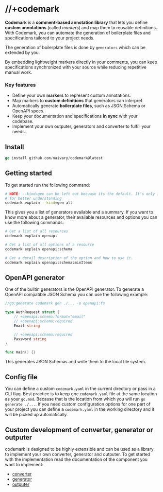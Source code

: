 # //+codemark

**Codemark** is a **comment-based annotation library** that lets you define
**custom annotations** (called _markers_) and map them to reusable definitions.
With Codemark, you can automate the generation of boilerplate files and
specifications tailored to your project needs.

The generation of boilerplate files is done by `generators` which can be
extended by you.

By embedding lightweight markers directly in your comments, you can keep
specifications synchronized with your source while reducing repetitive manual
work.

### Key features

- Define your own **markers** to represent custom annotations.
- Map markers to **custom definitions** that generators can interpret.
- Automatically generate **boilerplate files**, such as JSON Schema or OpenAPI
  specs.
- Keep your documentation and specifications **in sync** with your codebase.
- Implement your own outputer, generators and converter to fulfill your needs.

## Install

```go
go install github.com/naivary/codemark@latest
```

## Getting started

To get started run the following command:

```bash
# NOTE: --kind=gen can be left out becuase its the default. It's only included
# for better understanding
codemark explain --kind=gen all
```

This gives you a list of generators available and a summary. If you want to know
more about a generator, their available resources and options you can use the
following commands:

```bash
# Get a list of all resources
codemark explain openapi

# Get a list of all options of a resource
codemark explain openapi:schema

# Get a detail description of the option and how to use it.
codemark explain openapi:schema:minItems
```

## OpenAPI generator

One of the builtin generators is the OpenAPI generator. To generate a OpenAPI
compatible JSON Schema you can use the following example:

```go
//go:generate codemark gen ./... -o openapi:fs

type AuthRequest struct {
    // +openapi:schema:format="email"
    // +openapi:schema:required
    Email string

    // +openapi:schema:required
    Password string
}

func main() {}
```

This generates JSON Schemas and write them to the local file system.

## Config file

You can define a custom `codemark.yaml` in the current directory or pass in a
CLI flag. Best practice is to keep one `codemark.yaml` file at the same location
as your `go.mod`. Because that is the location from which you will run
`go generate ./...`. If you need custom configuration options for one part of
your project you can define a `codemark.yaml` in the working directory and it
will be picked up automatically.

## Custom development of converter, generator or outputer

codemark is designed to be highly extensible and can be used as a library to
implement your own converter, generator and outputer. To get started with the
implementation read the documentation of the component you want to implement:

- [converter](/docs/converter.md)
- [generator](/docs/generator.md)
- [outputer](/docs/outputer.md)
